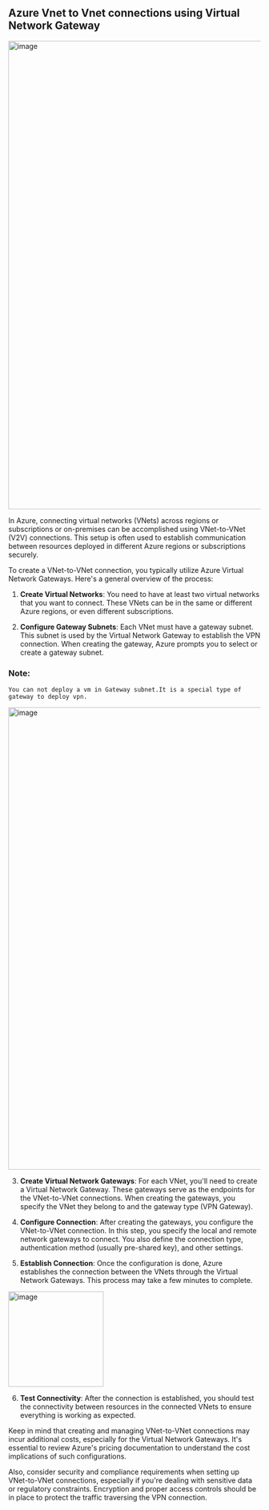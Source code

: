 ## Azure Vnet to Vnet connections using Virtual Network Gateway

<img width="934" alt="image" src="https://github.com/kmitsolution/Azure/assets/84008107/eb025167-7946-48c4-a0ab-3d093f16f813">


In Azure, connecting virtual networks (VNets) across regions or subscriptions or on-premises can be accomplished using VNet-to-VNet (V2V) connections. This setup is often used to establish communication between resources deployed in different Azure regions or subscriptions securely.

To create a VNet-to-VNet connection, you typically utilize Azure Virtual Network Gateways. Here's a general overview of the process:

1. **Create Virtual Networks**: You need to have at least two virtual networks that you want to connect. These VNets can be in the same or different Azure regions, or even different subscriptions.

2. **Configure Gateway Subnets**: Each VNet must have a gateway subnet. This subnet is used by the Virtual Network Gateway to establish the VPN connection. When creating the gateway, Azure prompts you to select or create a gateway subnet.
  ### Note:
    You can not deploy a vm in Gateway subnet.It is a special type of gateway to deploy vpn.
    
<img width="922" alt="image" src="https://github.com/kmitsolution/Azure/assets/84008107/01efc5f6-aad1-459a-b625-7a633ed31514">

3. **Create Virtual Network Gateways**: For each VNet, you'll need to create a Virtual Network Gateway. These gateways serve as the endpoints for the VNet-to-VNet connections. When creating the gateways, you specify the VNet they belong to and the gateway type (VPN Gateway).

4. **Configure Connection**: After creating the gateways, you configure the VNet-to-VNet connection. In this step, you specify the local and remote network gateways to connect. You also define the connection type, authentication method (usually pre-shared key), and other settings.

5. **Establish Connection**: Once the configuration is done, Azure establishes the connection between the VNets through the Virtual Network Gateways. This process may take a few minutes to complete.
<img width="190" alt="image" src="https://github.com/kmitsolution/Azure/assets/84008107/8ce78eb5-4d74-475e-aa22-042cc6101c0f">


6. **Test Connectivity**: After the connection is established, you should test the connectivity between resources in the connected VNets to ensure everything is working as expected.

Keep in mind that creating and managing VNet-to-VNet connections may incur additional costs, especially for the Virtual Network Gateways. It's essential to review Azure's pricing documentation to understand the cost implications of such configurations.

Also, consider security and compliance requirements when setting up VNet-to-VNet connections, especially if you're dealing with sensitive data or regulatory constraints. Encryption and proper access controls should be in place to protect the traffic traversing the VPN connection.
